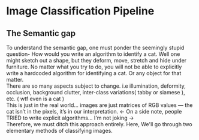 # Image Classification Pipeline
## The Semantic gap
To understand the semantic gap, one must ponder the seemingly stupid question- How would you write an algorithm to identify a cat. Well one might sketch out a shape, but they deform, move, stretch and hide under furniture. No matter
what you try to do, you will not be able to explicitly write a hardcoded algorithm for identifying a cat. Or any object for that matter.<br>
There are so many aspects subject
to change. i.e illumination, deformity, occlusion, background clutter, inter-class variations( tabby or siamese ), etc. ( wtf even is a cat )  
This is just in the real world... images are just matrices of RGB values — the cat isn’t in the pixels, it’s in our interpretation. <- On a side note, people TRIED to write explicit algorithms... I'm not joking ->  
Therefore, we must ditch this approach entirely. Here, We'll go through two elementary methods of classifying images.
